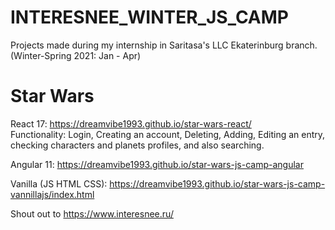 # INTERESNEE_WINTER_JS_CAMP
Projects made during my internship in Saritasa's LLC Ekaterinburg branch. (Winter-Spring 2021: Jan - Apr)
# Star Wars

React 17: https://dreamvibe1993.github.io/star-wars-react/  
Functionality: 
Login, Creating an account, Deleting, Adding, Editing an entry, checking characters and planets profiles, and also searching.

Angular 11: https://dreamvibe1993.github.io/star-wars-js-camp-angular  

Vanilla (JS HTML CSS): https://dreamvibe1993.github.io/star-wars-js-camp-vannillajs/index.html  

Shout out to https://www.interesnee.ru/
